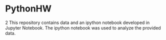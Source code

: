 # PythonHW
2
This repository contains data and an ipython notebook developed in Jupyter Notebook. The ipython notebook was used to analyze the provided data.